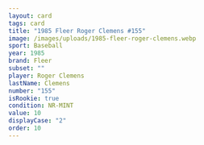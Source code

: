```yaml
---
layout: card
tags: card
title: "1985 Fleer Roger Clemens #155"
image: /images/uploads/1985-fleer-roger-clemens.webp
sport: Baseball
year: 1985
brand: Fleer
subset: ""
player: Roger Clemens
lastName: Clemens
number: "155"
isRookie: true
condition: NR-MINT
value: 10
displayCase: "2"
order: 10
---
```

